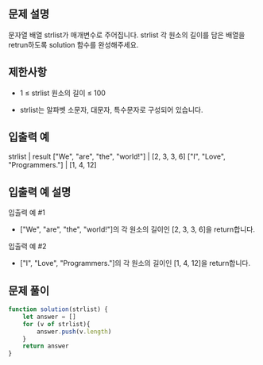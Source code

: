 ## 문제 설명

문자열 배열 strlist가 매개변수로 주어집니다. strlist 각 원소의 길이를 담은 배열을 retrun하도록 solution 함수를 완성해주세요.

## 제한사항
- 1 ≤ strlist 원소의 길이 ≤ 100

- strlist는 알파벳 소문자, 대문자, 특수문자로 구성되어 있습니다.

## 입출력 예
strlist	| result
["We", "are", "the", "world!"]	| [2, 3, 3, 6]
["I", "Love", "Programmers."]	| [1, 4, 12]

## 입출력 예 설명
입출력 예 #1

- ["We", "are", "the", "world!"]의 각 원소의 길이인 [2, 3, 3, 6]을 return합니다.

입출력 예 #2

- ["I", "Love", "Programmers."]의 각 원소의 길이인 [1, 4, 12]을 return합니다.

## 문제 풀이

```js
function solution(strlist) {
    let answer = []
    for (v of strlist){
        answer.push(v.length)
    }
    return answer
}
```
